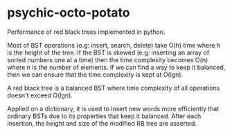 # psychic-octo-potato
Performance of red black trees implemented in python.

Most of BST operations (e.g: insert, search, delete) take O(h) time where h is the height of the tree. If the BST is skewed (e.g: inserting an array of sorted numbers one at a time) then the time complexity becomes O(n) where n is the number of elements. If we can find a way to keep it balanced, then we can ensure that the time complexity is kept at O(lgn).

A red black tree is a balanced BST where time complexity of all operations doesn't exceed O(lgn).

Applied on a dictionary, it is used to insert new words more efficiently that ordinary BSTs due to its properties that keep it balanced.
After each insertion, the height and size of the modified RB tree are asserted.
